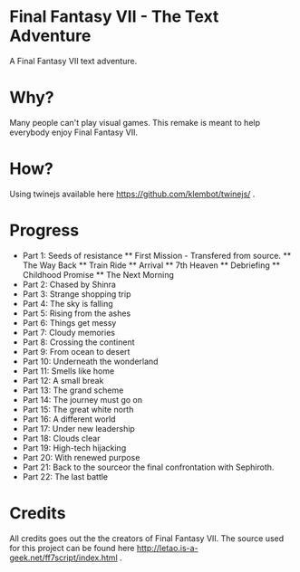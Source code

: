 # Final Fantasy VII - The Text Adventure
A Final Fantasy VII text adventure.

# Why?
Many people can't play visual games. This remake is meant to help everybody enjoy Final Fantasy VII.

# How?
Using twinejs available here https://github.com/klembot/twinejs/ .

# Progress
* Part 1: Seeds of resistance
** First Mission - Transfered from source.
** The Way Back
** Train Ride
** Arrival
** 7th Heaven
** Debriefing
** Childhood Promise
** The Next Morning
* Part 2: Chased by Shinra
* Part 3: Strange shopping trip
* Part 4: The sky is falling
* Part 5: Rising from the ashes
* Part 6: Things get messy
* Part 7: Cloudy memories
* Part 8: Crossing the continent
* Part 9: From ocean to desert
* Part 10: Underneath the wonderland
* Part 11: Smells like home
* Part 12: A small break
* Part 13: The grand scheme
* Part 14: The journey must go on
* Part 15: The great white north
* Part 16: A different world
* Part 17: Under new leadership
* Part 18: Clouds clear
* Part 19: High-tech hijacking
* Part 20: With renewed purpose
* Part 21: Back to the sourceor the final confrontation with Sephiroth. 
* Part 22: The last battle
    
# Credits
All credits goes out the the creators of Final Fantasy VII. The source used for this project can be found here http://letao.is-a-geek.net/ff7script/index.html .
